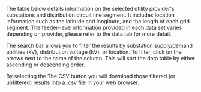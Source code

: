 The table below details information on the selected utility provider's substations and distribution circuit line segment. It includes location information such as the latitude and longitude, and the length of each grid segment. The feeder-level information provided in each data set varies depending on provider, please refer to the data tab for more detail.


The search bar allows you to filter the results by substation supply/demand abilities (kV), distribution voltage (kV), or location. To filter, click on the arrows next to the name of the column. This will sort the data table by either ascending or descending order.


By selecting the The CSV button you will download those filtered (or unfiltered) results into a .csv file in your web browser.

